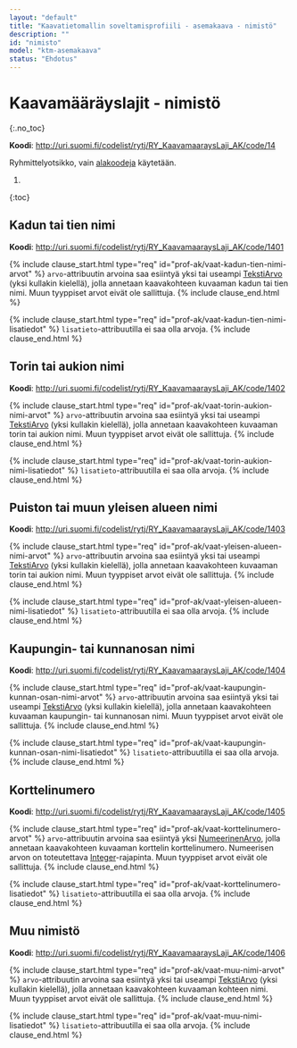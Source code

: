 ```yaml
---
layout: "default"
title: "Kaavatietomallin soveltamisprofiili - asemakaava - nimistö"
description: ""
id: "nimisto"
model: "ktm-asemakaava"
status: "Ehdotus"
---
```

# Kaavamääräyslajit - nimistö
{:.no_toc}

**Koodi**: <http://uri.suomi.fi/codelist/rytj/RY_KaavamaaraysLaji_AK/code/14>

Ryhmittelyotsikko, vain [alakoodeja](../../looginenmalli/elinkaarisaannot.html#elinkaari-vaat-alakoodi-maar) käytetään.

1. 
{:toc}

## Kadun tai tien nimi
**Koodi**: <http://uri.suomi.fi/codelist/rytj/RY_KaavamaaraysLaji_AK/code/1401>

{% include clause_start.html type="req" id="prof-ak/vaat-kadun-tien-nimi-arvot" %}
```arvo```-attribuutin arvoina saa esiintyä yksi tai useampi [TekstiArvo](../../looginenmalli/dokumentaatio/#tekstiarvo) (yksi kullakin kielellä), jolla annetaan kaavakohteen kuvaaman kadun tai tien nimi. Muun tyyppiset arvot eivät ole sallittuja.
{% include clause_end.html %}

{% include clause_start.html type="req" id="prof-ak/vaat-kadun-tien-nimi-lisatiedot" %}
```lisatieto```-attribuutilla ei saa olla arvoja.
{% include clause_end.html %}

## Torin tai aukion nimi
**Koodi**: <http://uri.suomi.fi/codelist/rytj/RY_KaavamaaraysLaji_AK/code/1402>

{% include clause_start.html type="req" id="prof-ak/vaat-torin-aukion-nimi-arvot" %}
```arvo```-attribuutin arvoina saa esiintyä yksi tai useampi [TekstiArvo](../../looginenmalli/dokumentaatio/#tekstiarvo) (yksi kullakin kielellä), jolla annetaan kaavakohteen kuvaaman torin tai aukion nimi. Muun tyyppiset arvot eivät ole sallittuja.
{% include clause_end.html %}

{% include clause_start.html type="req" id="prof-ak/vaat-torin-aukion-nimi-lisatiedot" %}
```lisatieto```-attribuutilla ei saa olla arvoja.
{% include clause_end.html %}

## Puiston tai muun yleisen alueen nimi
**Koodi**: <http://uri.suomi.fi/codelist/rytj/RY_KaavamaaraysLaji_AK/code/1403>

{% include clause_start.html type="req" id="prof-ak/vaat-yleisen-alueen-nimi-arvot" %}
```arvo```-attribuutin arvoina saa esiintyä yksi tai useampi [TekstiArvo](../../looginenmalli/dokumentaatio/#tekstiarvo) (yksi kullakin kielellä), jolla annetaan kaavakohteen kuvaaman torin tai aukion nimi. Muun tyyppiset arvot eivät ole sallittuja.
{% include clause_end.html %}

{% include clause_start.html type="req" id="prof-ak/vaat-yleisen-alueen-nimi-lisatiedot" %}
```lisatieto```-attribuutilla ei saa olla arvoja.
{% include clause_end.html %}


## Kaupungin- tai kunnanosan nimi
**Koodi**: <http://uri.suomi.fi/codelist/rytj/RY_KaavamaaraysLaji_AK/code/1404>

{% include clause_start.html type="req" id="prof-ak/vaat-kaupungin-kunnan-osan-nimi-arvot" %}
```arvo```-attribuutin arvoina saa esiintyä yksi tai useampi [TekstiArvo](../../looginenmalli/dokumentaatio/#tekstiarvo) (yksi kullakin kielellä), jolla annetaan kaavakohteen kuvaaman kaupungin- tai kunnanosan nimi. Muun tyyppiset arvot eivät ole sallittuja.
{% include clause_end.html %}

{% include clause_start.html type="req" id="prof-ak/vaat-kaupungin-kunnan-osan-nimi-lisatiedot" %}
```lisatieto```-attribuutilla ei saa olla arvoja.
{% include clause_end.html %}

## Korttelinumero
**Koodi**: <http://uri.suomi.fi/codelist/rytj/RY_KaavamaaraysLaji_AK/code/1405>

{% include clause_start.html type="req" id="prof-ak/vaat-korttelinumero-arvot" %}
```arvo```-attribuutin arvoina saa esiintyä yksi [NumeerinenArvo](../../looginenmalli/dokumentaatio/#numeerinenarvo), jolla annetaan kaavakohteen kuvaaman korttelin korttelinumero. Numeerisen arvon on toteutettava [Integer](../../looginenmalli/dokumentaatio/#integer)-rajapinta. Muun tyyppiset arvot eivät ole sallittuja.
{% include clause_end.html %}

{% include clause_start.html type="req" id="prof-ak/vaat-korttelinumero-lisatiedot" %}
```lisatieto```-attribuutilla ei saa olla arvoja.
{% include clause_end.html %}

## Muu nimistö
**Koodi**: <http://uri.suomi.fi/codelist/rytj/RY_KaavamaaraysLaji_AK/code/1406>

{% include clause_start.html type="req" id="prof-ak/vaat-muu-nimi-arvot" %}
```arvo```-attribuutin arvoina saa esiintyä yksi tai useampi [TekstiArvo](../../looginenmalli/dokumentaatio/#tekstiarvo) (yksi kullakin kielellä), jolla annetaan kaavakohteen kuvaaman kohteen nimi. Muun tyyppiset arvot eivät ole sallittuja.
{% include clause_end.html %}

{% include clause_start.html type="req" id="prof-ak/vaat-muu-nimi-lisatiedot" %}
```lisatieto```-attribuutilla ei saa olla arvoja.
{% include clause_end.html %}